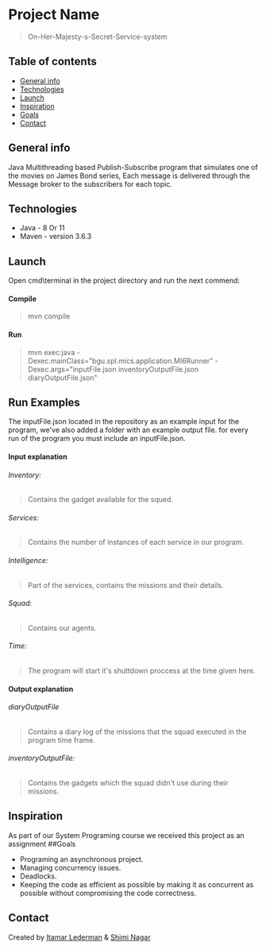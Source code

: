 # Project Name
> On-Her-Majesty-s-Secret-Service-system

## Table of contents
* [General info](#general-info)
* [Technologies](#technologies)
* [Launch](#Launch)
* [Inspiration](#inspiration)
* [Goals](#Goals)
* [Contact](#contact)

## General info
Java Multithreading  based Publish-Subscribe program that simulates one of the movies on James Bond series,
Each message is delivered through the Message broker to the subscribers for each topic.



## Technologies
* Java - 8 Or 11
* Maven - version 3.6.3

## Launch
Open cmd\terminal in the project directory and run the next commend:</br>
#### Compile
> mvn compile </br>
#### Run
> mvn exec:java -Dexec.mainClass="bgu.spl.mics.application.MI6Runner" -Dexec.args="inputFile.json inventoryOutputFile.json diaryOutputFile.json"

## Run Examples
The inputFile.json located in the repository as an example input for the program, we've also added a folder with an example output file.
for every run of the program you must include an inputFile.json.

#### Input explanation
###### Inventory:
> Contains the gadget available for the squed.
###### Services:
> Contains the number of instances of each service in our program.
###### Intelligence:
> Part of the services, contains the missions and their details.
###### Squad:
> Contains our agents.
###### Time:
> The program will start it's shuttdown proccess at the time given here.

#### Output explanation
###### diaryOutputFile
> Contains a diary log of the missions that the squad executed in the program time frame.
###### inventoryOutputFile:
> Contains the gadgets which the squad didn't use during their missions.

## Inspiration
As part of our System Programing course we received this project as an assignment
##Goals
* Programing an asynchronous project.
* Managing concurrency issues.
 * Deadlocks.
 * Keeping the code as efficient as possible by making it as concurrent as possible without compromising the code correctness.
 

## Contact
Created by [Itamar Lederman](https://github.com/Itamarled/) & [Shimi Nagar](https://github.com/Shimonna394)